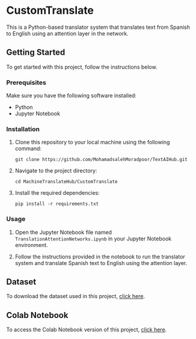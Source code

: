 # CustomTranslate

This is a Python-based translator system that translates text from Spanish to English using an attention layer in the network.

## Getting Started

To get started with this project, follow the instructions below.

### Prerequisites

Make sure you have the following software installed:

- Python 
- Jupyter Notebook 

### Installation

1. Clone this repository to your local machine using the following command:

   ```shell
   git clone https://github.com/MohamadsalehMoradpoor/TextAIHub.git
   ```

2. Navigate to the project directory:

    ```shell
    cd MachineTranslateHub/CustomTranslate
    ```

3. Install the required dependencies:

    ```shell
    pip install -r requirements.txt
    ```

### Usage

1. Open the Jupyter Notebook file named `TranslationAttentionNetworks.ipynb` in your Jupyter Notebook environment.

2. Follow the instructions provided in the notebook to run the translator system and translate Spanish text to English using the attention layer.

## Dataset

To download the dataset used in this project, [click here](http://www.manythings.org/anki/).

## Colab Notebook

To access the Colab Notebook version of this project, [click here](https://colab.research.google.com/drive/16qg0KLPS9czU-UZovZvUDoL2MeJlC5g6).

